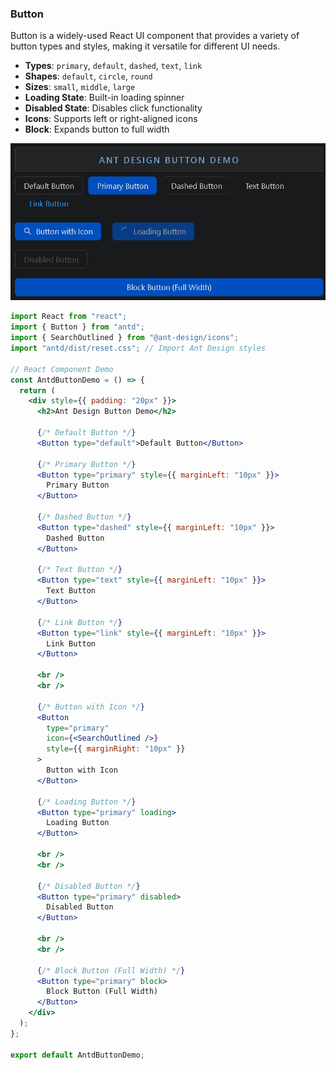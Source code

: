 ### Button

Button is a widely-used React UI component that provides a variety of button types and styles, making it versatile for different UI needs.

- **Types**: `primary`, `default`, `dashed`, `text`, `link`
- **Shapes**: `default`, `circle`, `round`
- **Sizes**: `small`, `middle`, `large`
- **Loading State**: Built-in loading spinner
- **Disabled State**: Disables click functionality
- **Icons**: Supports left or right-aligned icons
- **Block**: Expands button to full width

 ![image-20241120075915887](assets\image-20241120075915887.png)

```jsx
import React from "react";
import { Button } from "antd";
import { SearchOutlined } from "@ant-design/icons";
import "antd/dist/reset.css"; // Import Ant Design styles

// React Component Demo
const AntdButtonDemo = () => {
  return (
    <div style={{ padding: "20px" }}>
      <h2>Ant Design Button Demo</h2>

      {/* Default Button */}
      <Button type="default">Default Button</Button>

      {/* Primary Button */}
      <Button type="primary" style={{ marginLeft: "10px" }}>
        Primary Button
      </Button>

      {/* Dashed Button */}
      <Button type="dashed" style={{ marginLeft: "10px" }}>
        Dashed Button
      </Button>

      {/* Text Button */}
      <Button type="text" style={{ marginLeft: "10px" }}>
        Text Button
      </Button>

      {/* Link Button */}
      <Button type="link" style={{ marginLeft: "10px" }}>
        Link Button
      </Button>

      <br />
      <br />

      {/* Button with Icon */}
      <Button
        type="primary"
        icon={<SearchOutlined />}
        style={{ marginRight: "10px" }}
      >
        Button with Icon
      </Button>

      {/* Loading Button */}
      <Button type="primary" loading>
        Loading Button
      </Button>

      <br />
      <br />

      {/* Disabled Button */}
      <Button type="primary" disabled>
        Disabled Button
      </Button>

      <br />
      <br />

      {/* Block Button (Full Width) */}
      <Button type="primary" block>
        Block Button (Full Width)
      </Button>
    </div>
  );
};

export default AntdButtonDemo;
```

